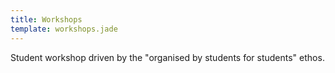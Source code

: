 ```yaml
---
title: Workshops
template: workshops.jade
---
```

Student workshop driven by the "organised by students for students" ethos.
